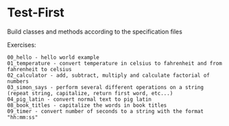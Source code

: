 Test-First
==========

Build classes and methods according to the specification files

Exercises:

    00_hello - hello world example
    01_temperature - convert temperature in celsius to fahrenheit and from fahrenheit to celsius
    02_calculator - add, subtract, multiply and calculate factorial of numbers
    03_simon_says - perform several different operations on a string (repeat string, capitalize, return first word, etc...) 
    04_pig_latin - convert normal text to pig latin
    08_book_titles - capitalize the words in book titles
    09_timer - convert number of seconds to a string with the format "hh:mm:ss"

